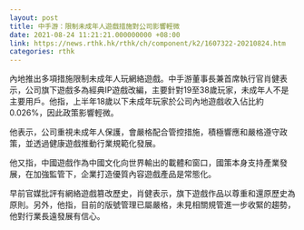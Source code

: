 ```yaml
---
layout: post
title: 中手游：限制未成年人遊戲措施對公司影響輕微
date: 2021-08-24 11:21:21.000000000 +08:00
link: https://news.rthk.hk/rthk/ch/component/k2/1607322-20210824.htm
categories: rthk
---
```


內地推出多項措施限制未成年人玩網絡遊戲。中手游董事長兼首席執行官肖健表示，公司旗下遊戲多為經典IP遊戲改編，主要針對19至38歲玩家，未成年人不是主要用戶。他指，上半年18歲以下未成年玩家於公司內地遊戲收入佔比約0.026%，因此政策影響輕微。

他表示，公司重視未成年人保護，會嚴格配合管控措施，積極響應和嚴格遵守政策，並透過健康遊戲推動行業規範化發展。

他又指，中國遊戲作為中國文化向世界輸出的載體和窗口，國策本身支持產業發展，在加強監管下，企業打造優質內容遊戲產品是常態化。

早前官媒批評有網絡遊戲篡改歷史，肖健表示，旗下遊戲作品以尊重和還原歷史為原則。另外，他指，目前的版號管理已屬嚴格，未見相關規管進一步收緊的趨勢，他對行業長遠發展有信心。
